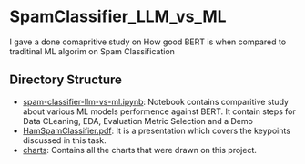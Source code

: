 # SpamClassifier_LLM_vs_ML
I gave a done comapritive study on How good BERT is when compared to traditinal ML algorim on Spam Classification

## Directory Structure
- [spam-classifier-llm-vs-ml.ipynb](./spam-classifier-llm-vs-ml.ipynb): Notebook contains comparitive study about various ML models performence against BERT. It contain steps for Data CLeaning, EDA, Evaluation Metric Selection and a Demo
- [HamSpamClassifier.pdf](./HamSpamClassifier.pdf): It is a presentation which covers the keypoints discussed in this task.
- [charts](./charts): Contains all the charts that were drawn on this project.
